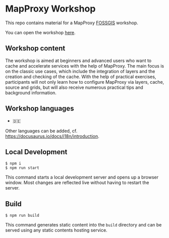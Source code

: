 # MapProxy Workshop

This repo contains material for a MapProxy [FOSSGIS](https://www.fossgis.de) workshop.  

You can open the workshop [here](https://terrestris.github.io/mapproxy-ws-fossgis).

## Workshop content
The workshop is aimed at beginners and advanced users who want to cache and accelerate services with the help of MapProxy. The main focus is on the classic use cases, which include the integration of layers and the creation and checking of the cache. With the help of practical exercises, participants will not only learn how to configure MapProxy via layers, cache, source and grids, but will also receive numerous practical tips and background information.

## Workshop languages

- 🇩🇪

Other languages can be added, cf. https://docusaurus.io/docs/i18n/introduction.

## Local Development

```
$ npm i
$ npm run start
```

This command starts a local development server and opens up a browser window. Most changes are reflected live without having to restart the server.

## Build

```
$ npm run build
```

This command generates static content into the `build` directory and can be served using any static contents hosting service.
